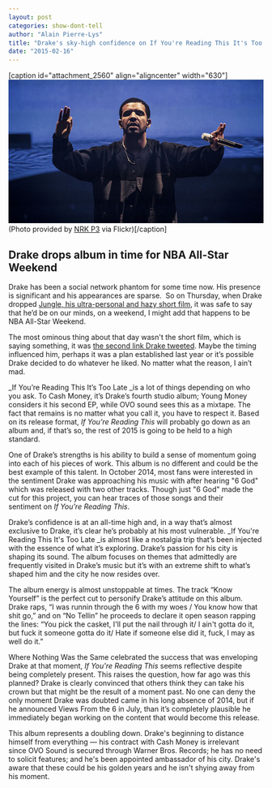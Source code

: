 ```yaml
---
layout: post
categories: show-dont-tell
author: "Alain Pierre-Lys"
title: "Drake's sky-high confidence on If You're Reading This It's Too Late"
date: "2015-02-16"
---
```


\[caption id="attachment\_2560" align="aligncenter" width="630"\][![(Photo provided by NRK P3 via Flickr)](images/drake.jpg)](http://www.thehighscreen.com/wp-content/uploads/2015/02/drake.jpg) (Photo provided by [NRK P3](https://www.flickr.com/photos/nrk-p3/12891218634/in/set-72157641775300454) via Flickr)\[/caption\]

## Drake drops album in time for NBA All-Star Weekend

Drake has been a social network phantom for some time now. His presence is significant and his appearances are sparse.  So on Thursday, when Drake dropped [Jungle, his ultra-personal and hazy short film](https://www.youtube.com/watch?v=0lKH5dMNcq0), it was safe to say that he’d be on our minds, on a weekend, I might add that happens to be NBA All-Star Weekend.

The most ominous thing about that day wasn't the short film, which is saying something, it was [the second link Drake tweeted](https://twitter.com/Drake/status/566085353400852480). Maybe the timing influenced him, perhaps it was a plan established last year or it’s possible Drake decided to do whatever he liked. No matter what the reason, I ain’t mad.

_If You’re Reading This It’s Too Late _is a lot of things depending on who you ask. To Cash Money, it’s Drake’s fourth studio album; Young Money considers it his second EP, while OVO sound sees this as a mixtape. The fact that remains is no matter what you call it, you have to respect it. Based on its release format, _If You’re Reading This_ will probably go down as an album and, if that’s so, the rest of 2015 is going to be held to a high standard.

One of Drake’s strengths is his ability to build a sense of momentum going into each of his pieces of work. This album is no different and could be the best example of this talent. In October 2014, most fans were interested in the sentiment Drake was approaching his music with after hearing "6 God" which was released with two other tracks. Though just "6 God" made the cut for this project, you can hear traces of those songs and their sentiment on _If You're Reading This_.

Drake’s confidence is at an all-time high and, in a way that’s almost exclusive to Drake, it’s clear he’s probably at his most vulnerable. _If You're Reading This It's Too Late _is almost like a nostalgia trip that’s been injected with the essence of what it’s exploring. Drake’s passion for his city is shaping its sound. The album focuses on themes that admittedly are frequently visited in Drake’s music but it’s with an extreme shift to what’s shaped him and the city he now resides over.

The album energy is almost unstoppable at times. The track “Know Yourself” is the perfect cut to personify Drake’s attitude on this album. Drake raps, “I was runnin through the 6 with my woes / You know how that shit go,” and on “No Tellin” he proceeds to declare it open season rapping the lines: “You pick the casket, I'll put the nail through it/ I ain't gotta do it, but fuck it someone gotta do it/ Hate if someone else did it, fuck, I may as well do it.”

Where Nothing Was the Same celebrated the success that was enveloping Drake at that moment, _If You're Reading This_ seems reflective despite being completely present. This raises the question, how far ago was this planned? Drake is clearly convinced that others think they can take his crown but that might be the result of a moment past. No one can deny the only moment Drake was doubted came in his long absence of 2014, but if he announced Views From the 6 in July, than it’s completely plausible he immediately began working on the content that would become this release.

This album represents a doubling down. Drake's beginning to distance himself from everything — his contract with Cash Money is irrelevant since OVO Sound is secured through Warner Bros. Records; he has no need to solicit features; and he's been appointed ambassador of his city. Drake's aware that these could be his golden years and he isn't shying away from his moment.

